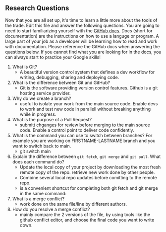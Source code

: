 ## Research Questions 

Now that you are all set up, it's time to learn a little more about the tools of the trade. Edit this file and answer the following questions. You are going to need to start familiarizing yourself with the [GitHub docs](https://docs.github.com/en). Docs (short for documentation) are the instructions on how to use a languge or program. A large part of your job as a developer will be learning how to read and work with documentation. Please reference the GitHub docs when answering the questions below. If you cannot find what you are looking for in the docs, you can always start to practice your Google skills!

1. What is Git?
    - A beautiful version control system that defines a dev workflow for writing, debugging, sharing and deploying code.
2. What is the difference between Git and GitHub?
    - Git is the software providing version control features. Github is a git hosting service provider. 
3. Why do we create a branch? 
    - useful to isolate your work from the main source code.  Enable devs to work and test new code in parallell without breaking anything while in progress. 
4. What is the purpose of a Pull Request?
    - submitt chganges for review before merging to the main source code. Enable a control point to deliver code confidently.
5. What is the command you can use to switch between branches? For example you are working on FIRSTNAME-LASTNAME branch and you want to switch back to main.
    - git switch main
6. Explain the difference between `git fetch`, `git merge` and `git pull`. What does each command do?
    - Update the local copy of your project by downloading the most fresh remote copy of the repo. retrieve new work done by other people.
    - Combine several local repo updates before comitting to the remote repo.
    - is a convenient shortcut for completing both git fetch and git merge in the same command:
7. What is a merge conflict?
    - work done on the same file/line by different authors. 
8. How do you resolve a merge conflict?
    - mainly compare the 2 versions of the file, by using tools like the github conflict editor, and choose the final code you want to write down.

